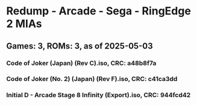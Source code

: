 # Redump - Arcade - Sega - RingEdge 2 MIAs
## Games: 3, ROMs: 3, as of 2025-05-03

### Code of Joker (Japan) (Rev C).iso, CRC: a48b8f7a
### Code of Joker (No. 2) (Japan) (Rev F).iso, CRC: c41ca3dd
### Initial D - Arcade Stage 8 Infinity (Export).iso, CRC: 944fcd42
